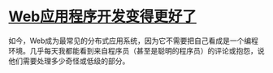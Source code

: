 [Web应用程序开发变得更好了](http://radar.oreilly.com/2014/01/web-application-development-is-different-and-better.html)
====================
如今，Web成为最常见的分布式应用系统，因为它不需要把自己看成是一个编程环境。几乎每天我都能看到来自程序员（甚至是聪明的程序员）的评论或抱怨，说他们需要处理多少奇怪或低级的部分。
